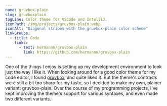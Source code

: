 ```yaml
---
name: gruvbox-plain
slug: gruvboxplain
tagLine: Color theme for VSCode and IntelliJ.
iconPath: /img/projects/gruvbox-plain.webp
iconAlt: "Diagonal stripes with the gruvbox-plain color scheme"
linkGroups:
  - title: Code
    links:
      - text: hermannm/gruvbox-plain
        link: https://github.com/hermannm/gruvbox-plain
---
```


One of the things I enjoy is setting up my development environment to look just the way I like it.
When looking around for a good color theme for my code editor, I found
[gruvbox](https://github.com/morhetz/gruvbox#readme), and quite liked it. But the theme's contrasts
were still a bit too sharp for my taste, so I decided to make my own, plainer variant:
gruvbox-plain. Over the course of my programming projects, I've kept improving the theme's support
for various syntaxes, and even made two different variants.
